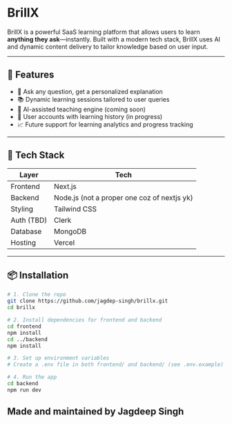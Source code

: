 # BrillX

BrillX is a powerful SaaS learning platform that allows users to learn **anything they ask**—instantly. Built with a modern tech stack, BrillX uses AI and dynamic content delivery to tailor knowledge based on user input.

---

## 🚀 Features

- 🔎 Ask any question, get a personalized explanation
- 📚 Dynamic learning sessions tailored to user queries
- 🧠 AI-assisted teaching engine (coming soon)
- 🧾 User accounts with learning history (in progress)
- 📈 Future support for learning analytics and progress tracking

---

## 🧰 Tech Stack

| Layer        | Tech          |
|--------------|---------------|
| Frontend     | Next.js       |
| Backend      |  Node.js (not a proper one coz of nextjs yk)      |
| Styling      | Tailwind CSS |
| Auth (TBD)   |  Clerk |
| Database     |MongoDB  |
| Hosting      | Vercel |

---

## 📦 Installation

```bash
# 1. Clone the repo
git clone https://github.com/jagdep-singh/brillx.git
cd brillx

# 2. Install dependencies for frontend and backend
cd frontend
npm install
cd ../backend
npm install

# 3. Set up environment variables
# Create a .env file in both frontend/ and backend/ (see .env.example)

# 4. Run the app
cd backend
npm run dev


```

## Made and maintained by Jagdeep Singh

